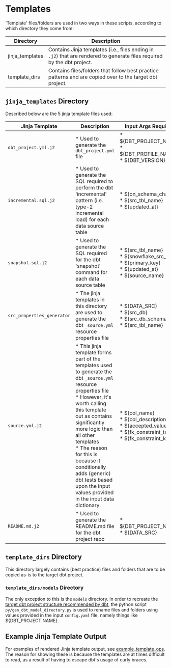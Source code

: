 # Templates

'Template' files/folders are used in two ways in these scripts, according to which directory they come from:

| Directory       | Description                  |
| ----------------| ---------------------------- |
| jinja_templates | Contains Jinja templates (i.e., files ending in `.j2`) that are rendered to generate files required by the dbt project. |
| template_dirs   | Contains files/folders that follow best practice patterns and are copied over to the target dbt project. |

## `jinja_templates` Directory

Described below are the 5 jinja template files used:

| Jinja Template     | Description         | Input Args Required | Used by |
| ------------------ | ------------------- | ------------------- | ------- |
| `dbt_project.yml.j2` | * Used to generate the `dbt_project.yml` file | * ${DBT_PROJECT_NAME}<br/>* ${DBT_PROFILE_NAME}<br/>* ${DBT_VERSION}. | `Makefile`, specifically the target `initialise_dbt_project` |
| `incremental.sql.j2` | * Used to generate the SQL required to perform the dbt 'incremental' pattern (i.e. type-2 incremental load) for each data source table | * ${on_schema_change}<br/>* ${src_tbl_name}<br/>* ${updated_at} | `py/gen_dbt_sql_objs.py` |
| `snapshot.sql.j2` | * Used to generate the SQL required for the dbt 'snapshot' command for each data source table | * ${src_tbl_name}<br/>* ${snowflake_src_db}<br/>* ${primary_key}<br/>* ${updated_at}<br/>* ${source_name} | `py/gen_dbt_sql_objs.py` |
| `src_properties_generator` | * The jinja templates in this directory are used to generate the dbt `_source.yml` resource properties file | * ${DATA_SRC}<br/>* ${src_db}<br/>* ${src_db_schema}<br/>* ${src_tbl_name}| `py/gen_dbt_src_properties.py` |
| `source.yml.j2` | * This jinja template forms part of the templates used to generate the dbt `_source.yml` resource properties file<br/>* However, it's worth calling this template out as contains significantly more logic than all other templates<br/>* The reason for this is because it conditionally adds (generic) dbt tests based upon the input values provided in the input data dictionary. | * ${col_name}<br/>* ${col_description}<br/>* ${accepted_values}<br/>* ${fk_constraint_table}<br/>* ${fk_constraint_key} | `py/gen_dbt_src_properties.py` |
| `README.md.j2` | * Used to generate the README.md file for the dbt project repo | * ${DBT_PROJECT_NAME}<br/>* ${DATA_SRC} | `Makefile`, specifically the target `initialise_dbt_project` |

## `template_dirs` Directory

This directory largely contains (best practice) files and folders that are to be copied as-is to the target dbt project.

### `template_dirs/models` Directory

The only exception to this is the `models` directory. In order to recreate the [target dbt project structure recommended by dbt](https://docs.getdbt.com/guides/best-practices/how-we-structure/1-guide-overview#guide-structure-overview), the python script `py/gen_dbt_model_directory.py` is used to rename files and folders using values provided in the input `config.yaml` file, namely things like ${DBT_PROJECT NAME}.

## Example Jinja Template Output

For examples of rendered Jinja template output, see [example_template_ops](templates/example_template_ops). The reason for showing these is because the templates are at times difficult to read, as a result of having to escape dbt's usage of curly braces.
